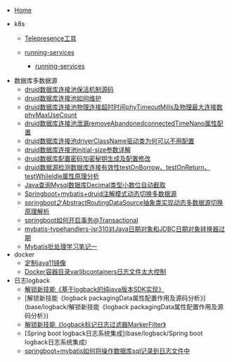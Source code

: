 - [Home](/) 

* k8s
	
	- [Telepresence工具](k8s/Telepresence工具 "Telepresence")
	
	- [running-services](thread/running-services "多线程")
	  - [running-services](thread/running-services "多线程")

- 数据库多数据源
  - [druid数据库连接池保活机制源码](datasource/druid数据库连接池保活机制源码 "多数据源")
  - [druid数据库连接池如何维护](datasource/druid数据库连接池如何维护 "多线程")
  - [druid数据库连接池物理连接超时时间phyTimeoutMills及物理最大连接数phyMaxUseCount](datasource/druid数据库连接池物理连接超时时间phyTimeoutMills及物理最大连接数phyMaxUseCount)
  - [druid数据库连接池泄漏removeAbandonedconnectedTimeNano属性配置](datasource/druid数据库连接池泄漏removeAbandonedconnectedTimeNano属性配置)
  - [druid数据库连接池driverClassName驱动类为何可以不用配置](datasource/druid数据库连接池driverClassName驱动类为何可以不用配置)
  - [druid数据库连接池initial-size参数详解](datasource/druid数据库连接池initial-size参数详解)
  - [druid数据库配置密码加密秘钥生成及配置修改](datasource/druid数据库配置密码加密秘钥生成及配置修改)
  - [druid数据源检测数据库连接有效性testOnBorrow、testOnReturn、testWhileIdle属性原理分析](datasource/druid数据源检测数据库连接有效性testOnBorrow、testOnReturn、testWhileIdle属性原理分析)
  - [Java查询Mysql数据库Decimal类型小数位自动截取](datasource/Java查询Mysql数据库Decimal类型小数位自动截取)
  - [Springboot+mybatis+druid注解模式动态切换多数据源](datasource/dynamicdatasource)
  - [springboot之AbstractRoutingDataSource抽象类实现动态多数据源切换原理解析](datasource/springboot之AbstractRoutingDataSource抽象类实现动态多数据源切换原理解析)
  - [springboot如何开启事务@Transactional](datasource/springboot如何开启事务@Transactional)
  - [mybatis-typehandlers-jsr310对Java日期对象和JDBC日期对象转换器过期](datasource/mybatis-typehandlers-jsr310对Java日期对象和JDBC日期对象转换器过期)
  - [Mybatis批处理学习笔记一](datasource/Mybatis批处理学习笔记一)
- docker
  - [定制java11镜像](docker/定制java11镜像)
  - [Docker容器目录varlibcontainers日志文件太大控制](docker/Docker容器目录varlibcontainers日志文件太大控制)
- 日志logback
  - [解锁新技能《基于logback的纯java版本SDK实现》](base/logback/解锁新技能《基于logback的纯java版本SDK实现》)
  - [解锁新技能《logback packagingData属性配置作用及源码分析》](base/logback/解锁新技能《logback packagingData属性配置作用及源码分析》)
  - [解锁新技能《logback标记日志过滤器MarkerFilter》](base/logback/解锁新技能《logback标记日志过滤器MarkerFilter》)
  - [Spring boot logback日志系统集成](base/logback/Spring boot logback日志系统集成)
  - [springboot+mybatis如何将操作数据库sql记录到日志文件中](base/loback/springboot+mybatis如何将操作数据库sql记录到日志文件中)